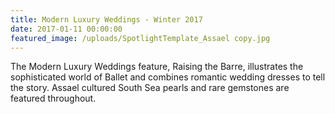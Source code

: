 ```yaml
---
title: Modern Luxury Weddings - Winter 2017
date: 2017-01-11 00:00:00
featured_image: /uploads/SpotlightTemplate_Assael copy.jpg
---
```

The Modern Luxury Weddings feature, Raising the Barre, illustrates the sophisticated world of Ballet and combines romantic wedding dresses to tell the story. Assael cultured South Sea pearls and rare gemstones are featured throughout.